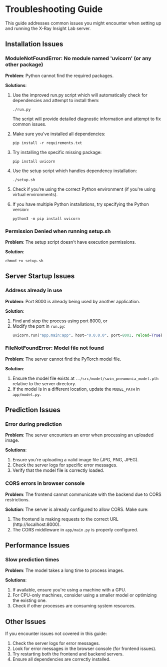 # Troubleshooting Guide

This guide addresses common issues you might encounter when setting up and running the X-Ray Insight Lab server.

## Installation Issues

### ModuleNotFoundError: No module named 'uvicorn' (or any other package)

**Problem**: Python cannot find the required packages.

**Solutions**:

1. Use the improved run.py script which will automatically check for dependencies and attempt to install them:
   ```
   ./run.py
   ```
   
   The script will provide detailed diagnostic information and attempt to fix common issues.

2. Make sure you've installed all dependencies:
   ```
   pip install -r requirements.txt
   ```

3. Try installing the specific missing package:
   ```
   pip install uvicorn
   ```

4. Use the setup script which handles dependency installation:
   ```
   ./setup.sh
   ```

5. Check if you're using the correct Python environment (if you're using virtual environments).

6. If you have multiple Python installations, try specifying the Python version:
   ```
   python3 -m pip install uvicorn
   ```

### Permission Denied when running setup.sh

**Problem**: The setup script doesn't have execution permissions.

**Solution**:
```
chmod +x setup.sh
```

## Server Startup Issues

### Address already in use

**Problem**: Port 8000 is already being used by another application.

**Solution**:
1. Find and stop the process using port 8000, or
2. Modify the port in `run.py`:
   ```python
   uvicorn.run("app.main:app", host="0.0.0.0", port=8001, reload=True)
   ```

### FileNotFoundError: Model file not found

**Problem**: The server cannot find the PyTorch model file.

**Solution**:
1. Ensure the model file exists at `../src/model/swin_pneumonia_model.pth` relative to the server directory.
2. If the model is in a different location, update the `MODEL_PATH` in `app/model.py`.

## Prediction Issues

### Error during prediction

**Problem**: The server encounters an error when processing an uploaded image.

**Solutions**:
1. Ensure you're uploading a valid image file (JPG, PNG, JPEG).
2. Check the server logs for specific error messages.
3. Verify that the model file is correctly loaded.

### CORS errors in browser console

**Problem**: The frontend cannot communicate with the backend due to CORS restrictions.

**Solution**:
The server is already configured to allow CORS. Make sure:
1. The frontend is making requests to the correct URL (http://localhost:8000).
2. The CORS middleware in `app/main.py` is properly configured.

## Performance Issues

### Slow prediction times

**Problem**: The model takes a long time to process images.

**Solutions**:
1. If available, ensure you're using a machine with a GPU.
2. For CPU-only machines, consider using a smaller model or optimizing the existing one.
3. Check if other processes are consuming system resources.

## Other Issues

If you encounter issues not covered in this guide:

1. Check the server logs for error messages.
2. Look for error messages in the browser console (for frontend issues).
3. Try restarting both the frontend and backend servers.
4. Ensure all dependencies are correctly installed.
